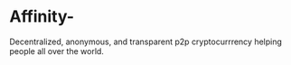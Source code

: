 # Affinity-
Decentralized, anonymous, and transparent p2p cryptocurrrency helping people all over the world.
